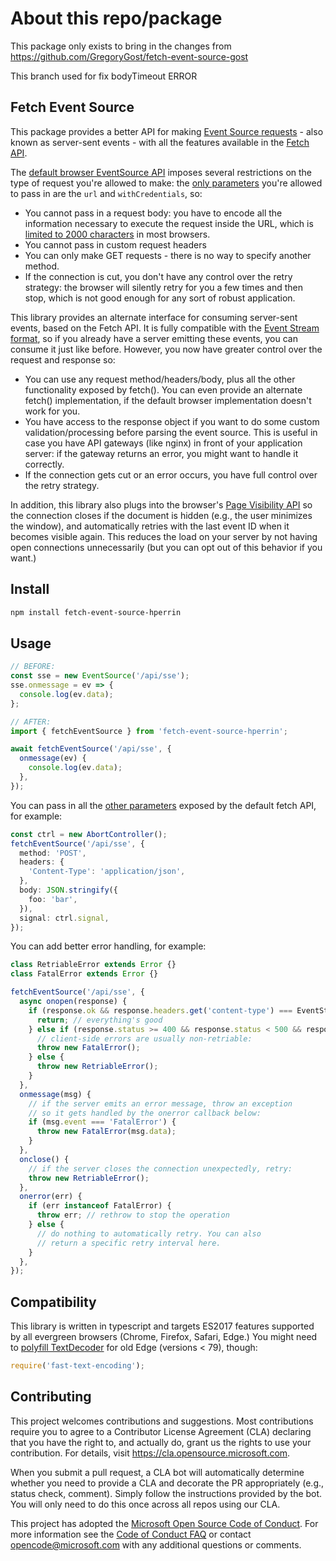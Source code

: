 # About this repo/package

This package only exists to bring in the changes from <https://github.com/GregoryGost/fetch-event-source-gost>

This branch used for fix bodyTimeout ERROR

## Fetch Event Source

This package provides a better API for making [Event Source requests](https://developer.mozilla.org/en-US/docs/Web/API/Server-sent_events/Using_server-sent_events) - also known as server-sent events - with all the features available in the [Fetch API](https://developer.mozilla.org/en-US/docs/Web/API/Fetch_API).

The [default browser EventSource API](https://developer.mozilla.org/en-US/docs/Web/API/EventSource) imposes several restrictions on the type of request you're allowed to make: the [only parameters](https://developer.mozilla.org/en-US/docs/Web/API/EventSource/EventSource#Parameters) you're allowed to pass in are the `url` and `withCredentials`, so:

- You cannot pass in a request body: you have to encode all the information necessary to execute the request inside the URL, which is [limited to 2000 characters](https://stackoverflow.com/questions/417142) in most browsers.
- You cannot pass in custom request headers
- You can only make GET requests - there is no way to specify another method.
- If the connection is cut, you don't have any control over the retry strategy: the browser will silently retry for you a few times and then stop, which is not good enough for any sort of robust application.

This library provides an alternate interface for consuming server-sent events, based on the Fetch API. It is fully compatible with the [Event Stream format](https://developer.mozilla.org/en-US/docs/Web/API/Server-sent_events/Using_server-sent_events#Event_stream_format), so if you already have a server emitting these events, you can consume it just like before. However, you now have greater control over the request and response so:

- You can use any request method/headers/body, plus all the other functionality exposed by fetch(). You can even provide an alternate fetch() implementation, if the default browser implementation doesn't work for you.
- You have access to the response object if you want to do some custom validation/processing before parsing the event source. This is useful in case you have API gateways (like nginx) in front of your application server: if the gateway returns an error, you might want to handle it correctly.
- If the connection gets cut or an error occurs, you have full control over the retry strategy.

In addition, this library also plugs into the browser's [Page Visibility API](https://developer.mozilla.org/en-US/docs/Web/API/Page_Visibility_API) so the connection closes if the document is hidden (e.g., the user minimizes the window), and automatically retries with the last event ID when it becomes visible again. This reduces the load on your server by not having open connections unnecessarily (but you can opt out of this behavior if you want.)

## Install

```sh
npm install fetch-event-source-hperrin
```

## Usage

```ts
// BEFORE:
const sse = new EventSource('/api/sse');
sse.onmessage = ev => {
  console.log(ev.data);
};

// AFTER:
import { fetchEventSource } from 'fetch-event-source-hperrin';

await fetchEventSource('/api/sse', {
  onmessage(ev) {
    console.log(ev.data);
  },
});
```

You can pass in all the [other parameters](https://developer.mozilla.org/en-US/docs/Web/API/WindowOrWorkerGlobalScope/fetch#Parameters) exposed by the default fetch API, for example:

```ts
const ctrl = new AbortController();
fetchEventSource('/api/sse', {
  method: 'POST',
  headers: {
    'Content-Type': 'application/json',
  },
  body: JSON.stringify({
    foo: 'bar',
  }),
  signal: ctrl.signal,
});
```

You can add better error handling, for example:

```ts
class RetriableError extends Error {}
class FatalError extends Error {}

fetchEventSource('/api/sse', {
  async onopen(response) {
    if (response.ok && response.headers.get('content-type') === EventStreamContentType) {
      return; // everything's good
    } else if (response.status >= 400 && response.status < 500 && response.status !== 429) {
      // client-side errors are usually non-retriable:
      throw new FatalError();
    } else {
      throw new RetriableError();
    }
  },
  onmessage(msg) {
    // if the server emits an error message, throw an exception
    // so it gets handled by the onerror callback below:
    if (msg.event === 'FatalError') {
      throw new FatalError(msg.data);
    }
  },
  onclose() {
    // if the server closes the connection unexpectedly, retry:
    throw new RetriableError();
  },
  onerror(err) {
    if (err instanceof FatalError) {
      throw err; // rethrow to stop the operation
    } else {
      // do nothing to automatically retry. You can also
      // return a specific retry interval here.
    }
  },
});
```

## Compatibility

This library is written in typescript and targets ES2017 features supported by all evergreen browsers (Chrome, Firefox, Safari, Edge.) You might need to [polyfill TextDecoder](https://www.npmjs.com/package/fast-text-encoding) for old Edge (versions < 79), though:

```js
require('fast-text-encoding');
```

## Contributing

This project welcomes contributions and suggestions. Most contributions require you to agree to a
Contributor License Agreement (CLA) declaring that you have the right to, and actually do, grant us
the rights to use your contribution. For details, visit <https://cla.opensource.microsoft.com>.

When you submit a pull request, a CLA bot will automatically determine whether you need to provide
a CLA and decorate the PR appropriately (e.g., status check, comment). Simply follow the instructions
provided by the bot. You will only need to do this once across all repos using our CLA.

This project has adopted the [Microsoft Open Source Code of Conduct](https://opensource.microsoft.com/codeofconduct/).
For more information see the [Code of Conduct FAQ](https://opensource.microsoft.com/codeofconduct/faq/) or
contact [opencode@microsoft.com](mailto:opencode@microsoft.com) with any additional questions or comments.
